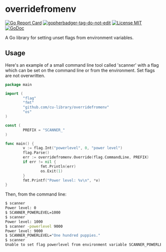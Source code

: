# overridefromenv
[![Go Report Card](https://goreportcard.com/badge/cu-library/overridefromenv)](https://goreportcard.com/report/github.com/cu-library/overridefromenv)
<a href='https://github.com/jpoles1/gopherbadger' target='_blank'>![gopherbadger-tag-do-not-edit](https://img.shields.io/badge/Go%20Coverage-100%25-brightgreen.svg?longCache=true&style=flat)</a>
[![License MIT](https://img.shields.io/badge/license-MIT-lightgrey.svg?style=flat)](LICENSE)
[![GoDoc](https://godoc.org/github.com/cu-library/overridefromenv?status.svg)](https://godoc.org/github.com/cu-library/overridefromenv)

A Go library for setting unset flags from environment variables.

## Usage

Here's an example of a small command line tool called 'scanner' with a flag which can be set
on the command line or from the environment. Set flags are not overwritten.

```go
package main

import (
        "flag"
        "fmt"
        "github.com/cu-library/overridefromenv"
        "os"
)

const (
        PREFIX = "SCANNER_"
)

func main() {
        v := flag.Int("powerlevel", 0, "power level")
        flag.Parse()
        err := overridefromenv.Override(flag.CommandLine, PREFIX)
        if err != nil {
                fmt.Println(err)
                os.Exit(1)
        }
        fmt.Printf("Power level: %v\n", *v)
}
```

Then, from the command line:

```bash
$ scanner
Power level: 0
$ SCANNER_POWERLEVEL=1000
$ scanner
Power level: 1000
$ scanner -powerlevel 9000
Power level: 9000
$ SCANNER_POWERLEVEL="One hundred puppies."
$ scanner
Unable to set flag powerlevel from environment variable SCANNER_POWERLEVEL, which has a value of "One hundred puppies.": parse error
```
